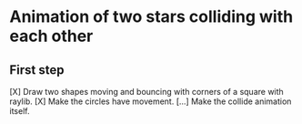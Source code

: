 # Animation of two stars colliding with each other

## First step

[X] Draw two shapes moving and bouncing with corners of a square with raylib.
[X] Make the circles have movement.
[...] Make the collide animation itself.  
